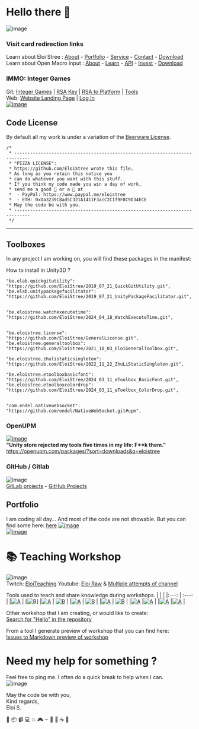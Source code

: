 

#  Hello there 👋

![image](https://user-images.githubusercontent.com/20149493/120363687-b80fd000-c30c-11eb-8b1f-848e74e308ec.png)  


### Visit card redirection links

Learn about Eloi Stree :
[About](https://eloistree.github.io/r/about) - [Portfolio](https://eloistree.github.io/r/portfolio) - [Service](https://eloistree.github.io/r/service) - [Contact](https://eloistree.github.io/r/contact) - [Download](https://eloistree.github.io/r/download)  
Learn about Open Macro input :
[About](https://openmacroinput.github.io/r/about) - [Learn](https://openmacroinput.github.io/r/learn) - [API](https://openmacroinput.github.io/r/api) - [Invest](https://openmacroinput.github.io/r/invest) - [Download](https://openmacroinput.github.io/r/download)  


###  IMMO: Integer Games

Git; [Integer Games](https://github.com/EloiStree/IntegerGames) | [RSA Key](https://github.com/EloiStree/IntegerGamesPublicKey) | [RSA to Platform](https://github.com/EloiStree/IntegerGamesPlatformsLink) | [Tools](https://github.com/EloiStree/IntegerGamesTools)    
Web: [Website Landing Page](https://integergames.be) | [Log In](https://www.tipeeestream.com/integergames/)  
[![image](https://github.com/EloiStree/EloiStree/assets/20149493/d131be29-68c5-47b4-bf6a-0a4e6a05a977)](https://github.com/EloiStree/IntegerGames)  


## Code License

By default all my work is under a variation of the [Beerware License](https://en.wikipedia.org/wiki/Beerware).
```
/*
 * ----------------------------------------------------------------------------
 * "PIZZA LICENSE":
 * https://github.com/EloiStree wrote this file.
 * As long as you retain this notice you
 * can do whatever you want with this stuff.
 * If you think my code made you win a day of work,
 * send me a good 🍺 or a 🍕 at
 *  - PayPal: https://www.paypal.me/eloistree
 *  - ETH: 0xDa3239C8ad5C321A1411F3acC2C1f9F8C9D34ECE
 * May the code be with you.
 * ----------------------------------------------------------------------------
 */
```



------------------------
## Toolboxes

In any project I am working on, you will find these packages in the manifest:

How to install in  Unity3D ?
```
"be.elab.quickgitutility": "https://github.com/EloiStree/2019_07_21_QuickGitUtility.git",
"be.elab.unitypackagefacilitator": "https://github.com/EloiStree/2019_07_21_UnityPackageFacilitator.git",


"be.eloistree.watchexecutetime": "https://github.com/EloiStree/2024_04_18_WatchExecuteTime.git",


"be.eloistree.license": "https://github.com/EloiStree/GeneralLicense.git",
"be.eloistree.generaltoolbox": "https://github.com/EloiStree/2021_10_03_EloiGeneralToolbox.git",

"be.eloistree.zhulistaticsingleton": "https://github.com/EloiStree/2022_11_22_ZhuLiStaticSingleton.git",

"be.eloistree.etoolboxbasicfont": "https://github.com/EloiStree/2024_03_11_eToolbox_BasicFont.git",
"be.eloistree.etoolboxcolordrop": "https://github.com/EloiStree/2024_03_11_eToolbox_ColorDrop.git",


"com.endel.nativewebsocket": "https://github.com/endel/NativeWebSocket.git#upm",

```

### OpenUPM

[![image](https://github.com/EloiStree/EloiStree/assets/20149493/46b0b943-51cc-4bb4-84d0-34972e4694af)](https://openupm.com/packages/?sort=downloads&q=eloistree)  
__"Unity store rejected my tools five times in my life: F**k them."__  
https://openupm.com/packages/?sort=downloads&q=eloistree    


### GitHub / Gitlab

![image](https://github.com/EloiStree/EloiStree/assets/20149493/803546a3-893f-4ef4-8201-1db1dbc0bafe)  
[GitLab projects](https://gitlab.com/users/eloistree/projects) - [GitHub Projects](https://github.com/EloiStree?tab=repositories)   

## Portfolio

I am coding all day... And most of the code are not showable.
But you can find some here: [here](https://github.com/EloiStree/EloiStree/blob/master/Issues/ProjectsID.md)
[![image](https://github.com/EloiStree/EloiStree/assets/20149493/95ec2872-4dd8-4520-a5b3-84b3e0b320de)](https://github.com/EloiStree/EloiStree/blob/master/Issues/ProjectsID.md)  
[![image](https://github.com/EloiStree/EloiStree/assets/20149493/6b839c24-c03c-4868-961b-15314b75769b)](https://github.com/EloiStree/EloiStree/blob/master/Issues/ProjectsID.md)  



# 📚 Teaching Workshop  

![image](https://github.com/EloiStree/EloiStree/assets/20149493/167c0e68-82b8-4286-9142-2e982671a58c)  
Twitch: [EloiTeaching](https://www.twitch.tv/eloiteaching)   Youtube: [Eloi Raw](https://www.youtube.com/@eloistreeraw) & [Multiple attempts of channel](https://www.youtube.com/results?search_query=eloistree)  

Tools used to teach and share knowledge during workshops.
| |  |
|:---: | :---: |
|[![A](https://github-readme-stats.vercel.app/api/pin/?username=eloistree&repo=HelloWarcraftQAXR)](https://github.com/EloiStree/HelloWarcraftQAXR) | [![B](https://github-readme-stats.vercel.app/api/pin/?username=eloistree&repo=HelloCarRC)]
|[![A](https://github-readme-stats.vercel.app/api/pin/?username=eloistree&repo=HelloCarRC)](https://github.com/EloiStree/HelloUnity) | [![B](https://github-readme-stats.vercel.app/api/pin/?username=eloistree&repo=HelloRemoteFirework)](https://github.com/EloiStree/HelloRemoteFirework) |
|[![A](https://github-readme-stats.vercel.app/api/pin/?username=eloistree&repo=HelloVirtualReality)](https://github.com/EloiStree/HelloVirtualReality) | [![B](https://github-readme-stats.vercel.app/api/pin/?username=eloistree&repo=CodeAndQuestsEveryDay)](https://github.com/EloiStree/CodeAndQuestsEveryDay) |
|[![A](https://github-readme-stats.vercel.app/api/pin/?username=eloistree&repo=HelloHololens)](https://github.com/EloiStree/HelloHololens) | [![B](https://github-readme-stats.vercel.app/api/pin/?username=eloistree&repo=HelloUnityForArtists)](https://github.com/EloiStree/HelloUnityForArtists) |
|[![A](https://github-readme-stats.vercel.app/api/pin/?username=eloistree&repo=HelloUnityPackage)](https://github.com/EloiStree/HelloUnityPackage) |[![A](https://github-readme-stats.vercel.app/api/pin/?username=eloistree&repo=HelloAndroidXR)](https://github.com/EloiStree/HelloAndroidXR) |
|[![A](https://github-readme-stats.vercel.app/api/pin/?username=eloistree&repo=HelloLynxR1)](https://github.com/EloiStree/HelloLynxR1) |[![A](https://github-readme-stats.vercel.app/api/pin/?username=eloistree&repo=HelloQuest3)](https://github.com/EloiStree/HelloQuest3) |

Other workshop that I am creating, or would like to create:  
[Search for "Hello" in the repository](https://github.com/EloiStree?tab=repositories&q=Hello&type=&language=&sort=)  

From a tool I generate preview of workshop that you can find here:  
[Issues to Markdown preview of workshop](https://github.com/EloiStree/EloiStree/tree/master/Issues)  


# Need my help for something ?    

Feel free to ping me. I often do a quick break to help when I can.  
![image](https://user-images.githubusercontent.com/20149493/120360275-dc69ad80-c308-11eb-8a17-d7be81d87f44.png)  

May the code be with you,   
Kind regards,  
Eloi S.


🧰 📦 📹 💻 💥 🎮 𑁒 🔨 🍻 ☕ 🧪
